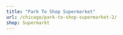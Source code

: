 ```yaml
---
title: "Park To Shop Supermarket"
url: /chicago/park-to-shop-supermarket-2/
shop: Supermarkt
---
```

